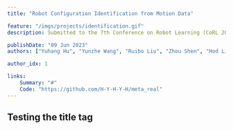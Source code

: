 ```yaml
---
title: "Robot Configuration Identification from Motion Data"

feature: "/imgs/projects/identification.gif"
description: Submitted to the 7th Conference on Robot Learning (CoRL 2023)

publishDate: "09 Jun 2023"
authors: ["Yuhang Hu", "Yunzhe Wang", "Ruibo Liu", "Zhou Shen", "Hod Lipson"]

author_idx: 1

links: 
    Summary: "#"
    Code: "https://github.com/H-Y-H-Y-H/meta_real"
---
```


## Testing the title tag

